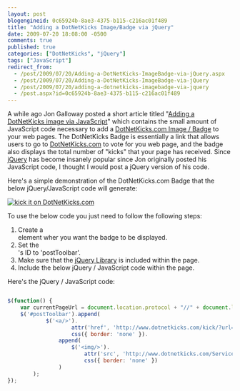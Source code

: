 ```yaml
---
layout: post
blogengineid: 0c65924b-8ae3-4375-b115-c216ac01f489
title: "Adding a DotNetKicks Image/Badge via jQuery"
date: 2009-07-20 18:08:00 -0500
comments: true
published: true
categories: ["DotNetKicks", "jQuery"]
tags: ["JavaScript"]
redirect_from: 
  - /post/2009/07/20/Adding-a-DotNetKicks-ImageBadge-via-jQuery.aspx
  - /post/2009/07/20/Adding-a-DotNetKicks-ImageBadge-via-jQuery
  - /post/2009/07/20/adding-a-dotnetkicks-imagebadge-via-jquery
  - /post.aspx?id=0c65924b-8ae3-4375-b115-c216ac01f489
---
```

<!-- more -->

A while ago Jon Galloway posted a short article titled "<a href="http://weblogs.asp.net/jgalloway/archive/2007/03/08/adding-a-dotnetkicks-image-via-javascript.aspx">Adding a DotNetKicks image via JavaScript</a>" which contains the small amount of JavaScript code necessary to add a <a href="http://www.dotnetkicks.com/docs/kickitbadge">DotNetKicks.com Image / Badge</a> to your web pages. The DotNetKicks Badge is essentially a link that allows users to go to <a href="http://dotnetkicks.com">DotNetKicks.com</a> to vote for you web page, and the badge also displays the total number of "kicks" that your page has received. Since <a href="http://jquery.com">jQuery</a> has become insanely popular since Jon originally posted his JavaScript code, I thought I would post a jQuery version of his code.

Here's a simple demonstration of the DotNetKicks.com Badge that the below jQuery/JavaScript code will generate:

<a href="http://www.dotnetkicks.com/kick/?url=http%3A%2F%2Fpietschsoft.com%2Fpost%2F2009%2F07%2F20%2FAdding-a-DotNetKicks-ImageBadge-via-jQuery.aspx"><img src="http://www.dotnetkicks.com/Services/Images/KickItImageGenerator.ashx?url=http%3A%2F%2Fpietschsoft.com%2Fpost%2F2009%2F07%2F20%2FAdding-a-DotNetKicks-ImageBadge-via-jQuery.aspx&amp;bgcolor=0099FF" border="0" alt="kick it on DotNetKicks.com" /></a>

To use the below code you just need to follow the following steps:
<ol>
<li>Create a <DIV> element wher you want the badge to be displayed.</li>
<li>Set the <DIV>'s ID to 'postToolbar'.</li>
<li>Make sure that the <a href="http://jquery.com">jQuery Library</a> is included within the page.</li>
<li>Include the below jQuery / JavaScript code within the page.</li>
</ol>

 

Here's the jQuery / JavaScript code:

```javascript

$(function() {
    var currentPageUrl = document.location.protocol + "//" + document.location.host + document.location.pathname;
    $('#postToolbar').append(
            $('<a/>').
                    attr('href', 'http://www.dotnetkicks.com/kick/?url=' + currentPageUrl).
                    css({ border: 'none' }).
                append(
                    $('<img/>').
                        attr('src', 'http://www.dotnetkicks.com/Services/Images/KickItImageGenerator.ashx?url=' + currentPageUrl).
                        css({ border: 'none' })
                )
        );
});

```
